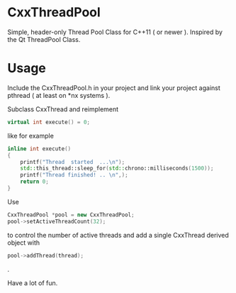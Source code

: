 # CxxThreadPool

Simple, header-only Thread Pool Class for C++11 ( or newer ). Inspired by the Qt ThreadPool Class.

# Usage

Include the CxxThreadPool.h in your project and link your project against pthread ( at least on *nx systems ).

Subclass CxxThread and reimplement
```cpp
virtual int execute() = 0;
```
like for example
```cpp
inline int execute()
{
    printf("Thread  started  ...\n");
    std::this_thread::sleep_for(std::chrono::milliseconds(1500));
    printf("Thread finished! .. \n",);
    return 0;
}
```

Use
```cpp
CxxThreadPool *pool = new CxxThreadPool;
pool->setActiveThreadCount(32);
```
to control the number of active threads and add a single CxxThread derived object with
```cpp
pool->addThread(thread);
```
.

Have a lot of fun.
